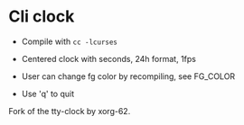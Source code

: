 # Cli clock

- Compile with `cc -lcurses`

- Centered clock with seconds, 24h format, 1fps

- User can change fg color by recompiling, see FG_COLOR

- Use 'q' to quit

Fork of the tty-clock by xorg-62.
